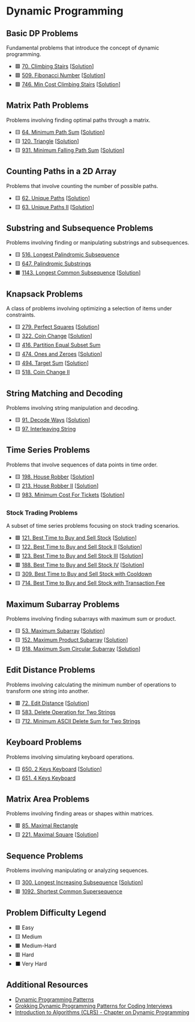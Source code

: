 # Dynamic Programming

Basic DP Problems
-----------------

Fundamental problems that introduce the concept of dynamic programming.

-   🟩 [70. Climbing Stairs](https://leetcode.com/problems/climbing-stairs/) [[Solution](./70.%20Climbing%20Stairs.md)]
-   🟩 [509. Fibonacci Number](https://leetcode.com/problems/fibonacci-number/) [[Solution](./509.%20Fibonacci%20Number.md)]
-   🟩 [746. Min Cost Climbing Stairs](https://leetcode.com/problems/min-cost-climbing-stairs/) [[Solution](./746.%20Min%20Cost%20Climbing%20Stairs.md)]

Matrix Path Problems
--------------------

Problems involving finding optimal paths through a matrix.

-   🟨 [64. Minimum Path Sum](https://leetcode.com/problems/minimum-path-sum/) [[Solution](./64.%20Minimum%20Path%20Sum.md)]
-   🟨 [120. Triangle](https://leetcode.com/problems/triangle/) [[Solution](./120.%20Triangle.md)]
-   🟨 [931. Minimum Falling Path Sum](https://leetcode.com/problems/minimum-falling-path-sum/) [[Solution](./931.%20Minimum%20Falling%20Path%20Sum.md)]

Counting Paths in a 2D Array
----------------------------

Problems that involve counting the number of possible paths.

-   🟨 [62. Unique Paths](https://leetcode.com/problems/unique-paths/) [[Solution](./62.%20Unique%20Paths.md)]
-   🟨 [63. Unique Paths II](https://leetcode.com/problems/unique-paths-ii/) [[Solution](./63.%20Unique%20Paths%20II.md)]

Substring and Subsequence Problems
----------------------------------

Problems involving finding or manipulating substrings and subsequences.

-   🟨 [516. Longest Palindromic Subsequence](https://leetcode.com/problems/longest-palindromic-subsequence/)
-   🟨 [647. Palindromic Substrings](https://leetcode.com/problems/palindromic-substrings/)
-   🟧 [1143. Longest Common Subsequence](https://leetcode.com/problems/longest-common-subsequence/) [[Solution](./1143.%20Longest%20Common%20Subsequence.md)]

Knapsack Problems
-----------------

A class of problems involving optimizing a selection of items under constraints.

-   🟨 [279. Perfect Squares](https://leetcode.com/problems/perfect-squares/) [[Solution](./279.%20Perfect%20Squares.md)]
-   🟨 [322. Coin Change](https://leetcode.com/problems/coin-change/) [[Solution](./322.%20Coin%20Change.md)]
-   🟨 [416. Partition Equal Subset Sum](https://leetcode.com/problems/partition-equal-subset-sum/)
-   🟨 [474. Ones and Zeroes](https://leetcode.com/problems/ones-and-zeroes/) [[Solution](./474.%20Ones%20and%20Zeroes.md)]
-   🟨 [494. Target Sum](https://leetcode.com/problems/target-sum/) [[Solution](./494.%20Target%20Sum.md)]
-   🟨 [518. Coin Change II](https://leetcode.com/problems/coin-change-ii/)

String Matching and Decoding
----------------------------

Problems involving string manipulation and decoding.

-   🟨 [91. Decode Ways](https://leetcode.com/problems/decode-ways/) [[Solution](./91.%20Decode%20Ways.md)]
-   🟨 [97. Interleaving String](https://leetcode.com/problems/interleaving-string/)

Time Series Problems
--------------------

Problems that involve sequences of data points in time order.

-   🟨 [198. House Robber](https://leetcode.com/problems/house-robber/) [[Solution](./198.%20House%20Robber.md)]
-   🟨 [213. House Robber II](https://leetcode.com/problems/house-robber-ii/) [[Solution](./213.%20House%20Robber%20II.md)]
-   🟨 [983. Minimum Cost For Tickets](https://leetcode.com/problems/minimum-cost-for-tickets/) [[Solution](./983.%20Minimum%20Cost%20For%20Tickets.md)]

### Stock Trading Problems

A subset of time series problems focusing on stock trading scenarios.

-   🟩 [121. Best Time to Buy and Sell Stock](https://leetcode.com/problems/best-time-to-buy-and-sell-stock/) [[Solution](./121.%20Best%20Time%20to%20Buy%20and%20Sell%20Stock.md)]
-   🟨 [122. Best Time to Buy and Sell Stock II](https://leetcode.com/problems/best-time-to-buy-and-sell-stock-ii/) [[Solution](./122.%20Best%20Time%20to%20Buy%20and%20Sell%20Stock%20II.md)]
-   🟥 [123. Best Time to Buy and Sell Stock III](https://leetcode.com/problems/best-time-to-buy-and-sell-stock-iii/) [[Solution](./123.%20Best%20Time%20to%20Buy%20and%20Sell%20Stock%20III.md)]
-   🟥 [188. Best Time to Buy and Sell Stock IV](https://leetcode.com/problems/best-time-to-buy-and-sell-stock-iv/) [[Solution](./188.%20Best%20Time%20to%20Buy%20and%20Sell%20Stock%20IV.md)]
-   🟨 [309. Best Time to Buy and Sell Stock with Cooldown](https://leetcode.com/problems/best-time-to-buy-and-sell-stock-with-cooldown/)
-   🟨 [714. Best Time to Buy and Sell Stock with Transaction Fee](https://leetcode.com/problems/best-time-to-buy-and-sell-stock-with-transaction-fee/)

Maximum Subarray Problems
-------------------------

Problems involving finding subarrays with maximum sum or product.

-   🟨 [53. Maximum Subarray](https://leetcode.com/problems/maximum-subarray/) [[Solution](./53.%20Maximum%20Subarray.md)]
-   🟨 [152. Maximum Product Subarray](https://leetcode.com/problems/maximum-product-subarray/) [[Solution](./152.%20Maximum%20Product%20Subarray.md)]
-   🟨 [918. Maximum Sum Circular Subarray](https://leetcode.com/problems/maximum-sum-circular-subarray/) [[Solution](./918.%20Maximum%20Sum%20Circular%20Subarray.md)]

Edit Distance Problems
----------------------

Problems involving calculating the minimum number of operations to transform one string into another.

-   🟥 [72. Edit Distance](https://leetcode.com/problems/edit-distance/) [[Solution](./72.%20Edit%20Distance.md)]
-   🟨 [583. Delete Operation for Two Strings](https://leetcode.com/problems/delete-operation-for-two-strings/)
-   🟨 [712. Minimum ASCII Delete Sum for Two Strings](https://leetcode.com/problems/minimum-ascii-delete-sum-for-two-strings/)

Keyboard Problems
-----------------

Problems involving simulating keyboard operations.

-   🟨 [650. 2 Keys Keyboard](https://leetcode.com/problems/2-keys-keyboard/) [[Solution](./650.%202%20Keys%20Keyboard.md)]
-   🟨 [651. 4 Keys Keyboard](https://leetcode.com/problems/4-keys-keyboard/)

Matrix Area Problems
--------------------

Problems involving finding areas or shapes within matrices.

-   🟥 [85. Maximal Rectangle](https://leetcode.com/problems/maximal-rectangle/)
-   🟨 [221. Maximal Square](https://leetcode.com/problems/maximal-square/) [[Solution](./221.%20Maximal%20Square.md)]

Sequence Problems
-----------------

Problems involving manipulating or analyzing sequences.

-   🟨 [300. Longest Increasing Subsequence](https://leetcode.com/problems/longest-increasing-subsequence/) [[Solution](./300.%20Longest%20Increasing%20Subsequence.md)]
-   🟥 [1092. Shortest Common Supersequence](https://leetcode.com/problems/shortest-common-supersequence/)

Problem Difficulty Legend
-------------------------

-   🟩 Easy
-   🟨 Medium
-   🟧 Medium-Hard
-   🟥 Hard
-   ⬛ Very Hard

Additional Resources
--------------------

-   [Dynamic Programming Patterns](https://leetcode.com/discuss/general-discussion/458695/dynamic-programming-patterns)
-   [Grokking Dynamic Programming Patterns for Coding Interviews](https://www.educative.io/courses/grokking-dynamic-programming-patterns-for-coding-interviews)
-   [Introduction to Algorithms (CLRS) - Chapter on Dynamic Programming](https://mitpress.mit.edu/books/introduction-algorithms-third-edition)
